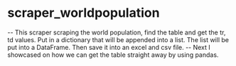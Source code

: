 # scraper_worldpopulation
-- This scraper scraping the world population, find the table and get the tr, td values. Put in a dictionary that will be appended into a list.
The list will be put into a DataFrame. Then save it into an excel and csv file.
-- Next I showcased on how we can get the table straight away by using pandas.
